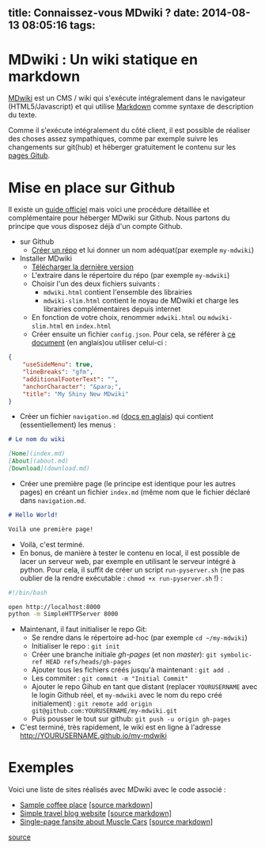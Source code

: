 title: Connaissez-vous MDwiki ?
date: 2014-08-13 08:05:16
tags:
---

# MDwiki : Un wiki statique en markdown

[MDwiki](http://dynalon.github.io/mdwiki/) est un CMS / wiki qui s'exécute intégralement dans le navigateur (HTML5/Javascript) et qui utilise [Markdown](http://en.wikipedia.org/wiki/Markdown) comme syntaxe de description du texte.

Comme il s'exécute intégralement du côté client, il est possible de réaliser des choses assez sympathiques, comme par exemple suivre les changements sur git(hub) et héberger gratuitement le contenu sur les [pages Gitub](https://pages.github.com/).

# Mise en place sur Github

Il existe un [guide officiel](http://dynalon.github.io/mdwiki/#!tutorials/github.md) mais voici une procédure détaillée et complémentaire pour héberger MDwiki sur Github. Nous partons du principe que vous disposez déjà d'un compte Github.

* sur Github
  * [Créer un répo](https://github.com/new) et lui donner un nom adéquat(par exemple `my-mdwiki`)
* Installer MDwiki
  * [Télécharger la dernière version](https://github.com/Dynalon/mdwiki/releases)
  * L'extraire dans le répertoire du répo (par exemple `my-mdwiki`)
  * Choisir l'un des deux fichiers suivants :
    * `mdwiki.html` contient l'ensemble des librairies
    * `mdwiki-slim.html` contient le noyau de MDwiki et charge les librairies complémentaires depuis internet
  * En fonction de votre choix, renommer `mdwiki.html` ou `mdwiki-slim.html` en  `index.html`
  * Créer ensuite un fichier `config.json`. Pour cela, se référer à [ce document](http://dynalon.github.io/mdwiki/#!customizing.md) (en anglais)ou utiliser celui-ci :

```json
{
    "useSideMenu": true,
    "lineBreaks": "gfm",
    "additionalFooterText": "",
    "anchorCharacter": "&para;",
    "title": "My Shiny New MDwiki"
}
```

  * Créer un fichier `navigation.md` ([docs en aglais](http://dynalon.github.io/mdwiki/#!quickstart.md)) qui contient (essentiellement) les menus :

```markdown
# Le nom du wiki

[Home](index.md)
[About](about.md)
[Download](download.md)
```

  * Créer une première page (le principe est identique pour les autres pages) en créant un fichier `index.md` (même nom que le fichier déclaré dans `navigation.md`.

```markdown
# Hello World!

Voilà une première page!
```

  * Voilà, c'est terminé.
  * En bonus, de manière à tester le contenu en local, il est possible de lacer un serveur web, par exemple en utilisant le serveur intégré à python. Pour cela, il suffit de créer un script `run-pyserver.sh` (ne pas oublier de la rendre exécutable : `chmod +x run-pyserver.sh` !) : 

```bash
#!/bin/bash

open http://localhost:8000
python -m SimpleHTTPServer 8000
```

* Maintenant, il faut initialiser le repo Git:
  * Se rendre dans le répertoire ad-hoc (par exemple `cd ~/my-mdwiki`)
  * Initialiser le repo : `git init`
  * Créer une branche initiale *gh-pages* (et non *master*): `git symbolic-ref HEAD refs/heads/gh-pages`
  * Ajouter tous les fichiers créés jusqu'à maintenant : `git add .`
  * Les commiter :  `git commit -m "Initial Commit"`
  * Ajouter le repo Gihub en tant que distant (replacer `YOURUSERNAME` avec le login Github réel, et `my-mdwiki` avec le nom du repo créé initialement) : `git remote add origin git@github.com:YOURUSERNAME/my-mdwiki.git`
  * Puis pousser le tout sur github: `git push -u origin gh-pages`
* C'est terminé, très rapidement, le wiki est en ligne à l'adresse http://YOURUSERNAME.github.io/my-mdwiki

# Exemples 

Voici une liste de sites réalisés avec MDwiki avec le code associé :

* [Sample coffee place](http://dynalon.github.io/mdwiki-examples/cafe/) [[source markdown]](https://github.com/Dynalon/mdwiki-examples/tree/gh-pages/cafe)
* [Simple travel blog website](http://dynalon.github.io/mdwiki-examples/travel_blog/) [[source markdown]](https://github.com/Dynalon/mdwiki-examples/tree/gh-pages/travel_blog)
* [Single-page fansite about Muscle Cars](http://dynalon.github.io/mdwiki-examples/muscle_cars/) [[source markdown]](https://github.com/Dynalon/mdwiki-examples/tree/gh-pages/muscle_cars)

[source](http://blog.devalias.net/post/92579952637/mdwiki-and-how-to-get-started)
